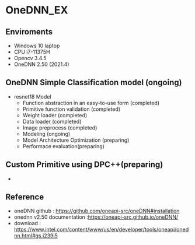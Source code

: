 # OneDNN_EX

## Enviroments
- Windows 10 laptop
- CPU i7-11375H
- Opencv 3.4.5
- OneDNN 2.50 (2021.4)


## OneDNN Simple Classification model (ongoing)
- resnet18 Model
	- Function abstraction in an easy-to-use form (completed) 
	- Primitive function validation (completed)
	- Weight loader (completed)
	- Data loader (completed)
	- Image preprocess (completed)
	- Modeling (ongoing)
	- Model Architecture Optimization (preparing)
	- Performace evaluation(preparing)


## Custom Primitive using DPC++(preparing)
-


## Reference
- oneDNN github : <https://github.com/oneapi-src/oneDNN#installation>
- onednn v2.50 documentation :<https://oneapi-src.github.io/oneDNN/>
- download : <https://www.intel.com/content/www/us/en/developer/tools/oneapi/onednn.html#gs.i239i5>
